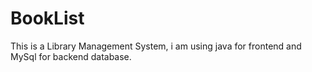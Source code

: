# BookList
This is a Library Management System, i am using java for frontend and MySql for backend database.
